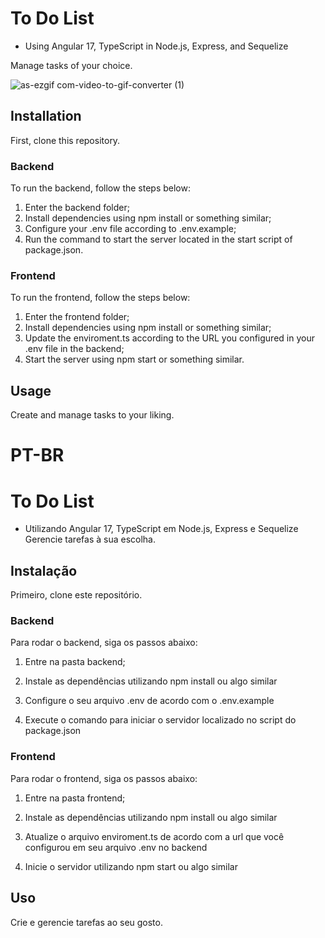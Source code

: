 # To Do List
 - Using Angular 17, TypeScript in Node.js, Express, and Sequelize

Manage tasks of your choice.

![as-ezgif com-video-to-gif-converter (1)](https://github.com/raphaelpierri/ToDoList/assets/112671849/4de3b880-73ec-4066-8cd5-1eeef6b770cd)

## Installation

First, clone this repository.

### Backend

To run the backend, follow the steps below:

1. Enter the backend folder;
2. Install dependencies using npm install or something similar;
3. Configure your .env file according to .env.example;
4. Run the command to start the server located in the start script of package.json.

### Frontend

To run the frontend, follow the steps below:

1. Enter the frontend folder;
2. Install dependencies using npm install or something similar;
3. Update the enviroment.ts according to the URL you configured in your .env file in the backend;
4. Start the server using npm start or something similar.

## Usage

Create and manage tasks to your liking.

# PT-BR

# To Do List
- Utilizando Angular 17, TypeScript em Node.js, Express e Sequelize
Gerencie tarefas à sua escolha.

## Instalação

Primeiro, clone este repositório.

### Backend

Para rodar o backend, siga os passos abaixo:

1. Entre na pasta backend;

2. Instale as dependências utilizando npm install ou algo similar

3. Configure o seu arquivo .env de acordo com o .env.example

4. Execute o comando para iniciar o servidor localizado no script do package.json

### Frontend

Para rodar o frontend, siga os passos abaixo:

1. Entre na pasta frontend;

2. Instale as dependências utilizando npm install ou algo similar

3. Atualize o arquivo enviroment.ts de acordo com a url que você configurou em seu arquivo .env no backend
  
4. Inicie o servidor utilizando npm start ou algo similar

## Uso

Crie e gerencie tarefas ao seu gosto.


